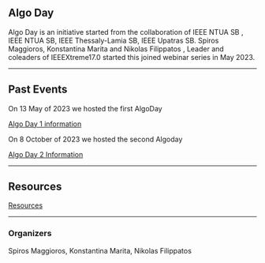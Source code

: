 ## Algo Day

Algo Day is an initiative started from the collaboration of IEEE NTUA SB , IEEE NTUA SB, IEEE Thessaly-Lamia SB, IEEE Upatras SB. 
Spiros Maggioros, Konstantina Marita and Nikolas Filippatos , Leader and coleaders of IEEEXtreme17.0 started this joined webinar series in May 2023. 



---

## Past Events 

On 13 May of 2023 we hosted the first AlgoDay 

[Algo Day 1 information](AlgoDay-1/README.md)


On 8 October of 2023 we hosted the second Algoday 

[Algo Day 2 Information](AlgoDay-2/README.md)


---

## Resources

[Resources](AlgoDay-1/Resources.md)


---

### Organizers 

Spiros Maggioros,
Konstantina Marita, 
Nikolas Filippatos 
